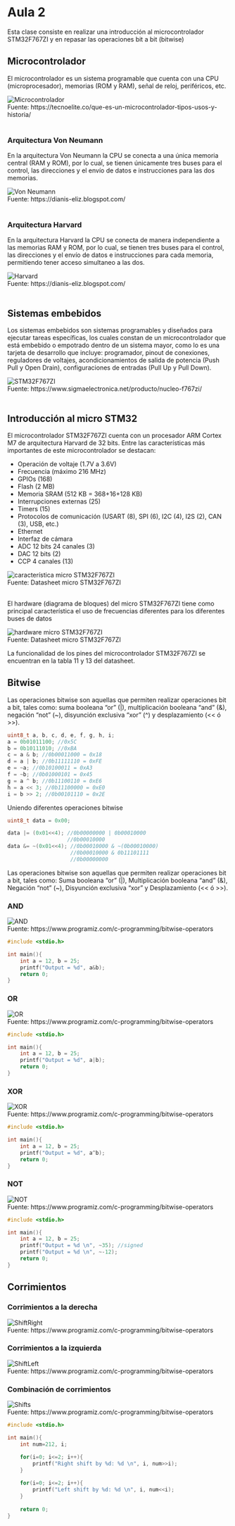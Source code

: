<h1>Aula 2</h1>

Esta clase consiste en realizar una introducción al microcontrolador STM32F767ZI y en repasar las operaciones bit a bit (bitwise)

<h2>Microcontrolador</h2>

El microcontrolador es un sistema programable que cuenta con una CPU (microprocesador), memorias (ROM y RAM), señal de reloj, periféricos, etc.

<img src="image-2.png" alt="Microcontrolador"/>
<figcaption>Fuente: https://tecnoelite.co/que-es-un-microcontrolador-tipos-usos-y-historia/</figcaption>
<br>

<h3>Arquitectura Von Neumann</h3>

En la arquitectura Von Neumann la CPU se conecta a una única memoria central (RAM y ROM), por lo cual, se tienen únicamente tres buses para el control, las direcciones y el envío de datos e instrucciones para las dos memorias.

<img src="image-3.png" alt="Von Neumann"/>
<figcaption>Fuente: https://dianis-eliz.blogspot.com/</figcaption>
<br>

<h3>Arquitectura Harvard</h3>

En la arquitectura Harvard la CPU se conecta de manera independiente a las memorias RAM y ROM, por lo cual, se tienen tres buses para el control, las direcciones y el envío de datos e instrucciones para cada memoria, permitiendo tener acceso simultaneo a las dos.

<img src="image-4.png" alt="Harvard"/>
<figcaption>Fuente: https://dianis-eliz.blogspot.com/</figcaption>
<br>

<h2>Sistemas embebidos</h2>

Los sistemas embebidos son sistemas programables y diseñados para ejecutar tareas específicas, los cuales constan de un microcontrolador que está embebido o empotrado dentro de un sistema mayor, como lo es una tarjeta de desarrollo que incluye: programador, pinout de conexiones, reguladores de voltajes, acondicionamientos de salida de potencia (Push Pull y Open Drain), configuraciones de entradas (Pull Up y Pull Down).

<img src="image-5.png" alt="STM32F767ZI"/>
<figcaption>Fuente: https://www.sigmaelectronica.net/producto/nucleo-f767zi/</figcaption>
<br>

<h2>Introducción al micro STM32</h2>

El microcontrolador STM32F767ZI cuenta con un procesador ARM Cortex M7 de arquitectura Harvard de 32 bits. Entre las características más importantes de este microcontrolador se destacan:

- Operación de voltaje (1.7V a 3.6V)
- Frecuencia (máximo 216 MHz)
- GPIOs (168)
- Flash (2 MB)
- Memoria SRAM (512 KB = 368+16+128 KB)
- Interrupciones externas (25)
- Timers (15)
- Protocolos de comunicación (USART (8), SPI (6), I2C (4), I2S (2), CAN (3), USB, etc.)
- Ethernet
- Interfaz de cámara
- ADC 12 bits 24 canales (3)
- DAC 12 bits (2)
- CCP 4 canales (13)

<img src="image.png" alt="característica micro STM32F767ZI"/>
<figcaption>Fuente: Datasheet micro STM32F767ZI</figcaption>

<br>

El hardware (diagrama de bloques) del micro STM32F767ZI tiene como principal característica el uso de frecuencias diferentes para los diferentes buses de datos

<img src="image-1.png" alt="hardware micro STM32F767ZI"/>
<figcaption>Fuente: Datasheet micro STM32F767ZI</figcaption>

La funcionalidad de los pines del microcontrolador STM32F767ZI se encuentran en la tabla 11 y 13 del datasheet.

<h2>Bitwise</h2>

Las operaciones bitwise son aquellas que permiten realizar operaciones bit a bit, tales como: suma booleana “or” (|), multiplicación booleana “and” (&), negación “not” (~), disyunción exclusiva “xor” (^) y desplazamiento (<< ó >>).

```c
uint8_t a, b, c, d, e, f, g, h, i;
a = 0b01011100; //0x5C
b = 0b10111010; //0xBA
c = a & b; //0b00011000 = 0x18
d = a | b; //0b11111110 = 0xFE
e = ~a; //0b10100011 = 0xA3
f = ~b; //0b01000101 = 0x45
g = a ^ b; //0b11100110 = 0xE6
h = a << 3; //0b11100000 = 0xE0
i = b >> 2; //0b00101110 = 0x2E
```

Uniendo diferentes operaciones bitwise

```c
uint8_t data = 0x00;

data |= (0x01<<4); //0b00000000 | 0b00010000
                   //0b00010000
data &= ~(0x01<<4); //0b00010000 & ~(0b00010000)
                    //0b00010000 & 0b11101111
                    //0b00000000
```

Las operaciones bitwise son aquellas que permiten realizar operaciones bit a bit, tales como: Suma booleana “or” (|), Multiplicación booleana “and” (&), Negación “not” (~), Disyunción exclusiva “xor” y Desplazamiento (<< ó >>).

<h3>AND</h3>

<img src="image-15.png" alt="AND"/>
<figcaption>Fuente: https://www.programiz.com/c-programming/bitwise-operators</figcaption>

```c
#include <stdio.h>

int main(){
    int a = 12, b = 25;
    printf("Output = %d", a&b);
    return 0;
}
```

<h3>OR</h3>

<img src="image-16.png" alt="OR"/>
<figcaption>Fuente: https://www.programiz.com/c-programming/bitwise-operators</figcaption>

```c
#include <stdio.h>

int main(){
    int a = 12, b = 25;
    printf("Output = %d", a|b);
    return 0;
}
```

<h3>XOR</h3>

<img src="image-17.png" alt="XOR"/>
<figcaption>Fuente: https://www.programiz.com/c-programming/bitwise-operators</figcaption>


```c
#include <stdio.h>

int main(){
    int a = 12, b = 25;
    printf("Output = %d", a^b);
    return 0;
}
```

<h3>NOT</h3>

<img src="image-18.png" alt="NOT"/>
<figcaption>Fuente: https://www.programiz.com/c-programming/bitwise-operators</figcaption>

```c
#include <stdio.h>

int main(){
    int a = 12, b = 25;
    printf("Output = %d \n", ~35); //signed
    printf("Output = %d \n", ~-12);
    return 0;
}
```

<h2>Corrimientos</h2>

<h3>Corrimientos a la derecha</h3>

<img src="image-19.png" alt="ShiftRight"/>
<figcaption>Fuente: https://www.programiz.com/c-programming/bitwise-operators</figcaption>

<h3>Corrimientos a la izquierda</h3>

<img src="image-20.png" alt="ShiftLeft"/>
<figcaption>Fuente: https://www.programiz.com/c-programming/bitwise-operators</figcaption>

<h3>Combinación de corrimientos</h3>

<img src="image-21.png" alt="Shifts"/>
<figcaption>Fuente: https://www.programiz.com/c-programming/bitwise-operators</figcaption>

```c
#include <stdio.h>

int main(){
    int num=212, i;

    for(i=0; i<=2; i++){
        printf("Right shift by %d: %d \n", i, num>>i);
    }
    
    for(i=0; i<=2; i++){
        printf("Left shift by %d: %d \n", i, num<<i);
    }
    
    return 0;
}
```

